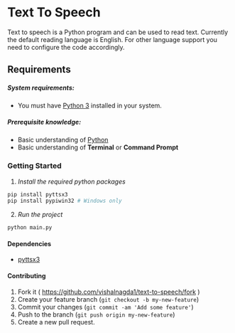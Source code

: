 # Text To Speech

Text to speech is a Python program and can be used to read text. Currently the default reading language is English. For other language support you need to configure the code accordingly.

## Requirements

##### System requirements:

- You must have [Python 3](https://www.python.org) installed in your system.

##### Prerequisite knowledge:

- Basic understanding of [Python](https://www.python.org)
- Basic understanding of **Terminal** or **Command Prompt**

### Getting Started

1. _Install the required python packages_

```sh
pip install pyttsx3
pip install pypiwin32 # Windows only
```

2. _Run the project_

```sh
python main.py
```

#### Dependencies

- [pyttsx3](https://pyttsx3.readthedocs.io/en/latest/)

#### Contributing

1. Fork it ( https://github.com/vishalnagda1/text-to-speech/fork )
2. Create your feature branch (`git checkout -b my-new-feature`)
3. Commit your changes (`git commit -am 'Add some feature'`)
4. Push to the branch (`git push origin my-new-feature`)
5. Create a new pull request.

